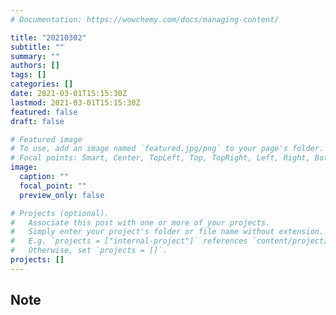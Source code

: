 ```yaml
---
# Documentation: https://wowchemy.com/docs/managing-content/

title: "20210302"
subtitle: ""
summary: ""
authors: []
tags: []
categories: []
date: 2021-03-01T15:15:30Z
lastmod: 2021-03-01T15:15:30Z
featured: false
draft: false

# Featured image
# To use, add an image named `featured.jpg/png` to your page's folder.
# Focal points: Smart, Center, TopLeft, Top, TopRight, Left, Right, BottomLeft, Bottom, BottomRight.
image:
  caption: ""
  focal_point: ""
  preview_only: false

# Projects (optional).
#   Associate this post with one or more of your projects.
#   Simply enter your project's folder or file name without extension.
#   E.g. `projects = ["internal-project"]` references `content/project/deep-learning/index.md`.
#   Otherwise, set `projects = []`.
projects: []
---
```


## Note

